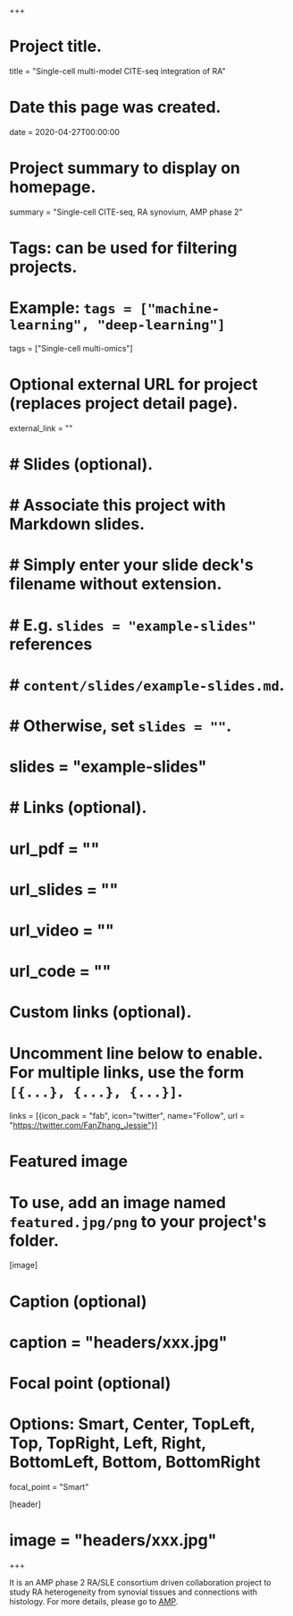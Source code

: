 +++
# Project title.
title = "Single-cell multi-model CITE-seq integration of RA"

# Date this page was created.
date = 2020-04-27T00:00:00

# Project summary to display on homepage.
summary = "Single-cell CITE-seq, RA synovium, AMP phase 2"

# Tags: can be used for filtering projects.
# Example: `tags = ["machine-learning", "deep-learning"]`
tags = ["Single-cell multi-omics"]

# Optional external URL for project (replaces project detail page).
external_link = ""

# # Slides (optional).
# #   Associate this project with Markdown slides.
# #   Simply enter your slide deck's filename without extension.
# #   E.g. `slides = "example-slides"` references 
# #   `content/slides/example-slides.md`.
# #   Otherwise, set `slides = ""`.
# slides = "example-slides"
# 
# # Links (optional).
# url_pdf = ""
# url_slides = ""
# url_video = ""
# url_code = ""

# Custom links (optional).
#   Uncomment line below to enable. For multiple links, use the form `[{...}, {...}, {...}]`.
links = [{icon_pack = "fab", icon="twitter", name="Follow", url = "https://twitter.com/FanZhang_Jessie"}]

# Featured image
# To use, add an image named `featured.jpg/png` to your project's folder. 
[image]
  # Caption (optional)
  #  caption = "headers/xxx.jpg"

  # Focal point (optional)
  # Options: Smart, Center, TopLeft, Top, TopRight, Left, Right, BottomLeft, Bottom, BottomRight
  focal_point = "Smart"
  
[header]
  # image = "headers/xxx.jpg"

+++

It is an AMP phase 2 RA/SLE consortium driven collaboration project to study RA heterogeneity from synovial tissues and connections with histology. For more details, please go to [AMP](https://www.niams.nih.gov/grants-funding/funded-research/accelerating-medicines). 




